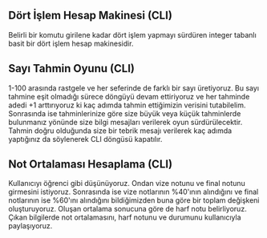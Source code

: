 ## Dört İşlem Hesap Makinesi (CLI)

Belirli bir komutu girilene kadar dört işlem yapmayı sürdüren integer tabanlı basit bir dört işlem hesap makinesidir.

## Sayı Tahmin Oyunu (CLI)

1-100 arasında rastgele ve her seferinde de farklı bir sayı üretiyoruz. Bu sayı tahmine eşit olmadığı sürece döngüyü devam ettiriyoruz ve her tahminde adedi +1 arttırıyoruz ki kaç adımda tahmin ettiğimizin verisini tutabilelim. Sonrasında ise tahminlerinize göre size büyük veya küçük tahminlerde bulunmanız yönünde size bilgi mesajları verilerek oyun sürdürülecektir. Tahmin doğru olduğunda size bir tebrik mesajı verilerek kaç adımda yaptığınız da söylenerek CLI döngüsü kapatılır.

## Not Ortalaması Hesaplama (CLI)

Kullanıcıyı öğrenci gibi düşünüyoruz. Ondan vize notunu ve final notunu girmesini istiyoruz. Sonrasında ise vize notlarının %40'ının alındığını ve final notlarının ise %60'ını alındığını bildiğimizden buna göre bir toplam değişkeni oluşturuyoruz. Oluşan ortalama sonucuna göre de harf notu belirliyoruz. Çıkan bilgilerde not ortalamasını, harf notunu ve durumunu kullanıcıyla paylaşıyoruz.